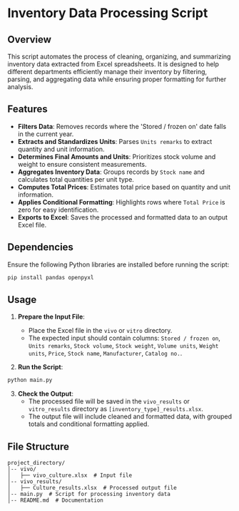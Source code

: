 # Inventory Data Processing Script

## Overview
This script automates the process of cleaning, organizing, and summarizing inventory data extracted from Excel spreadsheets. It is designed to help different departments efficiently manage their inventory by filtering, parsing, and aggregating data while ensuring proper formatting for further analysis.

## Features
- **Filters Data**: Removes records where the 'Stored / frozen on' date falls in the current year.
- **Extracts and Standardizes Units**: Parses `Units remarks` to extract quantity and unit information.
- **Determines Final Amounts and Units**: Prioritizes stock volume and weight to ensure consistent measurements.
- **Aggregates Inventory Data**: Groups records by `Stock name` and calculates total quantities per unit type.
- **Computes Total Prices**: Estimates total price based on quantity and unit information.
- **Applies Conditional Formatting**: Highlights rows where `Total Price` is zero for easy identification.
- **Exports to Excel**: Saves the processed and formatted data to an output Excel file.

## Dependencies
Ensure the following Python libraries are installed before running the script:

```bash
pip install pandas openpyxl
```

## Usage
1. **Prepare the Input File**:
   - Place the Excel file in the `vivo` or `vitro` directory.
   - The expected input should contain columns: `Stored / frozen on`, `Units remarks`, `Stock volume`, `Stock weight`, `Volume units`, `Weight units`, `Price`, `Stock name`, `Manufacturer`, `Catalog no.`.

2. **Run the Script**:

```bash
python main.py
```

3. **Check the Output**:
   - The processed file will be saved in the `vivo_results` or `vitro_results` directory as `[inventory_type]_results.xlsx`.
   - The output file will include cleaned and formatted data, with grouped totals and conditional formatting applied.

## File Structure
```
project_directory/
│-- vivo/
│   ├── vivo_culture.xlsx  # Input file
│-- vivo_results/
│   ├── Culture_results.xlsx  # Processed output file
│-- main.py  # Script for processing inventory data
│-- README.md  # Documentation
```




